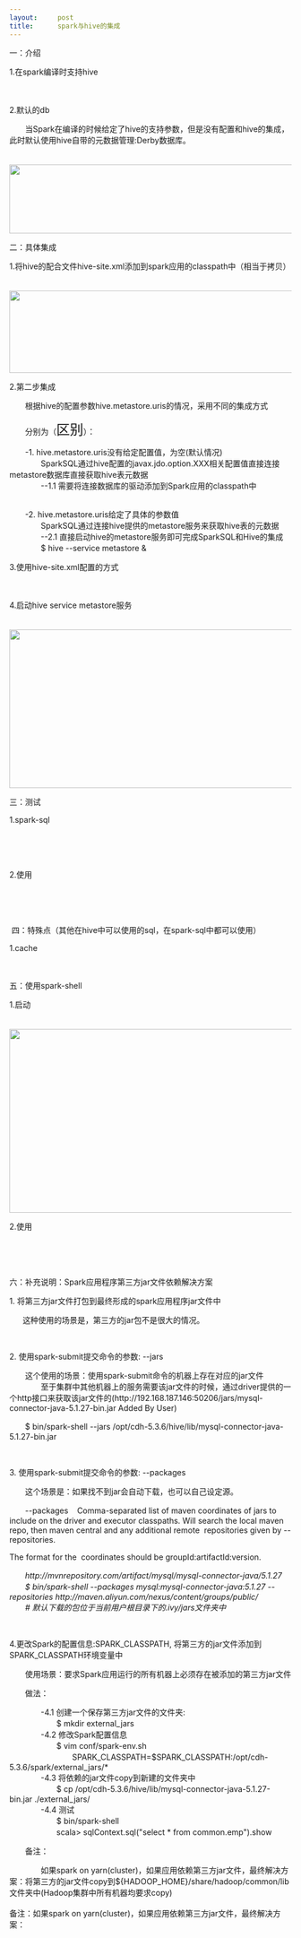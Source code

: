 ```yaml
---
layout:     post
title:      spark与hive的集成
---
```

<div id="article_content" class="article_content clearfix csdn-tracking-statistics" data-pid="blog" data-mod="popu_307" data-dsm="post">
								            <link rel="stylesheet" href="https://csdnimg.cn/release/phoenix/template/css/ck_htmledit_views-f76675cdea.css">
						<div class="htmledit_views" id="content_views">
                <p>一：介绍</p><p>1.在spark编译时支持hive</p><p>　　<img src="https://images2015.cnblogs.com/blog/1027015/201703/1027015-20170313185728588-1590422505.png" alt=""></p><p>2.默认的db</p><p>　　当Spark在编译的时候给定了hive的支持参数，但是没有配置和hive的集成，此时默认使用hive自带的元数据管理:Derby数据库。</p><p>　　<img src="https://images2015.cnblogs.com/blog/1027015/201703/1027015-20170313185850260-1859000312.png" alt="" width="816" height="123"></p><p>二：具体集成　</p><p>1.将hive的配合文件hive-site.xml添加到spark应用的classpath中（相当于拷贝）</p><p>　　<img src="https://images2015.cnblogs.com/blog/1027015/201703/1027015-20170313191952151-757001336.png" alt="" width="809" height="147"></p><p>2.第二步集成</p><p>　　根据hive的配置参数hive.metastore.uris的情况，采用不同的集成方式</p><p>　　分别为（<span style="font-size:18pt;">区别</span>）：　　</p><p>　　-1. hive.metastore.uris没有给定配置值，为空(默认情况)<br>        　　　　SparkSQL通过hive配置的javax.jdo.option.XXX相关配置值直接连接metastore数据库直接获取hive表元数据<br>        　　　　--1.1 需要将连接数据库的驱动添加到Spark应用的classpath中</p><p><br>      　　-2. hive.metastore.uris给定了具体的参数值<br>        　　　　SparkSQL通过连接hive提供的metastore服务来获取hive表的元数据<br>        　　　　--2.1 直接启动hive的metastore服务即可完成SparkSQL和Hive的集成<br>          　　　　$ hive --service metastore &amp;</p><p>3.使用hive-site.xml配置的方式</p><p>　　<img src="https://images2015.cnblogs.com/blog/1027015/201703/1027015-20170313192755104-149264893.png" alt=""></p><p>4.启动hive service metastore服务</p><p>　　<img src="https://images2015.cnblogs.com/blog/1027015/201703/1027015-20170313193745198-1950393868.png" alt="" width="866" height="283"></p><p>三：测试</p><p>1.spark-sql</p><p>　　<img src="https://images2015.cnblogs.com/blog/1027015/201703/1027015-20170313195437635-1756612997.png" alt=""></p><p> </p><p>2.使用</p><p>　　<img src="https://images2015.cnblogs.com/blog/1027015/201703/1027015-20170313195521995-778001753.png" alt=""></p><p> </p><p> 四：特殊点（其他在hive中可以使用的sql，在spark-sql中都可以使用）</p><p>1.cache</p><p>　　<img src="https://images2015.cnblogs.com/blog/1027015/201703/1027015-20170313210817682-791424056.png" alt=""></p><p>五：使用spark-shell</p><p>1.启动</p><p>　　<img src="https://images2015.cnblogs.com/blog/1027015/201703/1027015-20170313210928807-737811395.png" alt="" width="856" height="328"></p><p>2.使用</p><p>　　<img src="https://images2015.cnblogs.com/blog/1027015/201703/1027015-20170313211356901-384826905.png" alt=""></p><p> </p><p>六：补充说明：Spark应用程序第三方jar文件依赖解决方案</p><p>1. 将第三方jar文件打包到最终形成的spark应用程序jar文件中</p><p>      这种使用的场景是，第三方的jar包不是很大的情况。</p><p> </p><p>2. 使用spark-submit提交命令的参数: --jars　</p><p>　　这个使用的场景：使用spark-submit命令的机器上存在对应的jar文件<br>      　　　　至于集群中其他机器上的服务需要该jar文件的时候，通过driver提供的一个http接口来获取该jar文件的(http://192.168.187.146:50206/jars/mysql-connector-java-5.1.27-bin.jar Added By User)</p><p>　　$ bin/spark-shell --jars /opt/cdh-5.3.6/hive/lib/mysql-connector-java-5.1.27-bin.jar</p><p> </p><p>3. 使用spark-submit提交命令的参数: --packages　</p><p>　　这个场景是：如果找不到jar会自动下载，也可以自己设定源。</p><p>　　--packages    Comma-separated list of maven coordinates of jars to include on the driver and executor classpaths. Will search the local maven repo, then maven central and any additional remote  repositories given by --repositories.</p><p> The format for the  coordinates should be groupId:artifactId:version. </p><p><em>　　http://mvnrepository.com/artifact/mysql/mysql-connector-java/5.1.27 <br>　　$ bin/spark-shell --packages  mysql:mysql-connector-java:5.1.27 --repositories http://maven.aliyun.com/nexus/content/groups/public/<br>　　# 默认下载的包位于当前用户根目录下的.ivy/jars文件夹中</em></p><p> </p><p>4.更改Spark的配置信息:SPARK_CLASSPATH, 将第三方的jar文件添加到SPARK_CLASSPATH环境变量中</p><p>　　使用场景：要求Spark应用运行的所有机器上必须存在被添加的第三方jar文件</p><p>　　做法：</p><p>　　　　-4.1 创建一个保存第三方jar文件的文件夹:<br>      　　　　　　$ mkdir external_jars<br>    　　　　-4.2 修改Spark配置信息<br>      　　　　　　$ vim conf/spark-env.sh<br>　　　　　　　　SPARK_CLASSPATH=$SPARK_CLASSPATH:/opt/cdh-5.3.6/spark/external_jars/*<br>    　　　　-4.3 将依赖的jar文件copy到新建的文件夹中<br>      　　　　　　$ cp /opt/cdh-5.3.6/hive/lib/mysql-connector-java-5.1.27-bin.jar ./external_jars/<br>    　　　　-4.4 测试<br>      　　　　　　$ bin/spark-shell <br>　　　　　　scala&gt; sqlContext.sql("select * from common.emp").show</p><p>　　备注：</p><p>　　　　如果spark on yarn(cluster)，如果应用依赖第三方jar文件，最终解决方案：将第三方的jar文件copy到${HADOOP_HOME}/share/hadoop/common/lib文件夹中(Hadoop集群中所有机器均要求copy)<br><br>  备注：如果spark on yarn(cluster)，如果应用依赖第三方jar文件，最终解决方案：</p>            </div>
                </div>